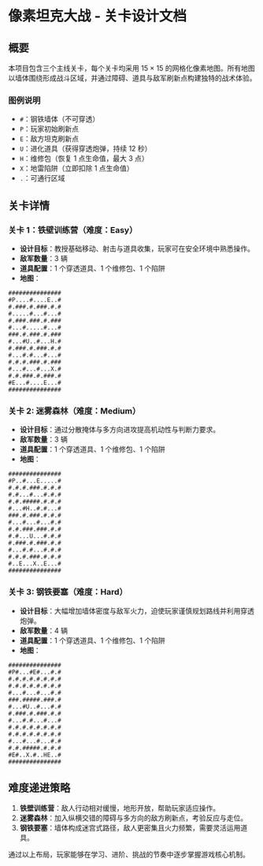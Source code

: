 # 像素坦克大战 - 关卡设计文档

## 概要
本项目包含三个主线关卡，每个关卡均采用 15 × 15 的网格化像素地图。所有地图以墙体围绕形成战斗区域，并通过障碍、道具与敌军刷新点构建独特的战术体验。

### 图例说明
- `#`：钢铁墙体（不可穿透）
- `P`：玩家初始刷新点
- `E`：敌方坦克刷新点
- `U`：进化道具（获得穿透炮弹，持续 12 秒）
- `H`：维修包（恢复 1 点生命值，最大 3 点）
- `X`：地雷陷阱（立即扣除 1 点生命值）
- `.`：可通行区域

## 关卡详情

### 关卡 1：铁壁训练营（难度：Easy）
- **设计目标**：教授基础移动、射击与道具收集，玩家可在安全环境中熟悉操作。
- **敌军数量**：3 辆
- **道具配置**：1 个穿透道具、1 个维修包、1 个陷阱
- **地图**：
```
###############
#P....#....E..#
#.###.#.###.#.#
#.....#...#...#
#.###.###.#.###
#...#.....#...#
###.#.###.#.###
#...#U..#...H.#
#.###.#.###.#.#
#...#.#...#...#
#.#.#.###.#.###
#...#...#...X.#
#.#.###.#.###.#
#E...#....E...#
###############
```

### 关卡 2: 迷雾森林（难度：Medium）
- **设计目标**：通过分散掩体与多方向进攻提高机动性与判断力要求。
- **敌军数量**：3 辆
- **道具配置**：1 个穿透道具、1 个维修包、1 个陷阱
- **地图**：
```
###############
#P..#...E.....#
#.#.#.###.#.#.#
#.#...#...#.#.#
#.#.#####.#.#.#
#...#H..#.#...#
###.#.###.#.#.#
#...#...#...#.#
#.#.###.###.#.#
#.#...U...#.#.#
#.###.#.###.#.#
#...#.#...#.#.#
#.#.#.###.#.#.#
#..E...X..E...#
###############
```

### 关卡 3: 钢铁要塞（难度：Hard）
- **设计目标**：大幅增加墙体密度与敌军火力，迫使玩家谨慎规划路线并利用穿透炮弹。
- **敌军数量**：4 辆
- **道具配置**：1 个穿透道具、1 个维修包、1 个陷阱
- **地图**：
```
###############
#P#...#E#...#.#
#.#.#.#.#.#.#.#
#.#.#.#.#.#.#.#
#...#...#...#.#
###.#####.###.#
#...#U..#...#.#
#.###.#.###.#.#
#...#.#...#...#
#.#.#.#.#.#.#.#
#.#.#.#.#.#.#.#
#...#...#...#.#
#.#.#####.#.#.#
#E#..X.#..HE..#
###############
```

## 难度递进策略
1. **铁壁训练营**：敌人行动相对缓慢，地形开放，帮助玩家适应操作。
2. **迷雾森林**：加入纵横交错的障碍与多方向的敌方刷新点，考验反应与走位。
3. **钢铁要塞**：墙体构成迷宫式路径，敌人更密集且火力频繁，需要灵活运用道具。

通过以上布局，玩家能够在学习、进阶、挑战的节奏中逐步掌握游戏核心机制。

